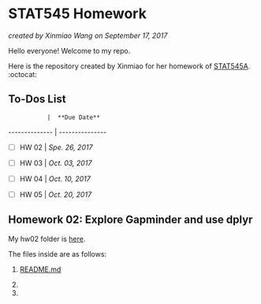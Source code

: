 # STAT545 Homework
*created by Xinmiao Wang on September 17, 2017*

Hello everyone! Welcome to my repo.

Here is the repository created by Xinmiao for her homework of [STAT545A](http://stat545.com/).  :octocat: 

## To-Dos List

               |  **Due Date**    
-------------- | ---------------
- [ ] HW 02    |  *Spe. 26, 2017*
- [ ] HW 03    |  *Oct. 03, 2017*
- [ ] HW 04    |  *Oct. 10, 2017*
- [ ] HW 05    |  *Oct. 20, 2017*


## Homework 02: Explore Gapminder and use dplyr

My hw02 folder is [here](https://github.com/xinmiaow/STAT545-hw-Wang-Xinmiao/tree/master/hw02). 

The files inside are as follows:

1. [README.md](https://github.com/xinmiaow/STAT545-hw-Wang-Xinmiao/blob/master/hw02/README.md)

2. 

3.



